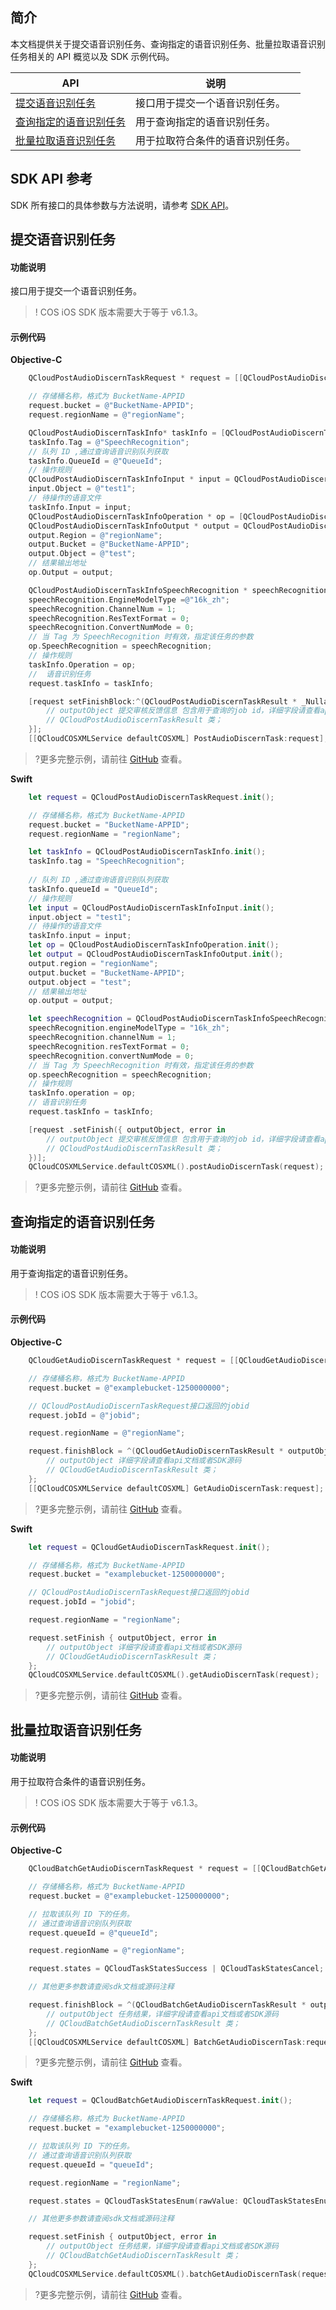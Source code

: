 

## 简介

本文档提供关于提交语音识别任务、查询指定的语音识别任务、批量拉取语音识别任务相关的 API 概览以及 SDK 示例代码。

| API                                                          |  说明                                  |
| ------------------------------------------------------------ | ----------------------------------------- |
| [提交语音识别任务](https://cloud.tencent.com/document/product/460/46228) |接口用于提交一个语音识别任务。               |
| [查询指定的语音识别任务](https://cloud.tencent.com/document/product/460/46229) |用于查询指定的语音识别任务。               |
| [批量拉取语音识别任务](https://cloud.tencent.com/document/product/460/46230) |用于拉取符合条件的语音识别任务。              |
## SDK API 参考

SDK 所有接口的具体参数与方法说明，请参考 [SDK API](https://cos-ios-sdk-doc-1253960454.file.myqcloud.com/)。

## 提交语音识别任务

#### 功能说明

接口用于提交一个语音识别任务。

> ! COS iOS SDK 版本需要大于等于 v6.1.3。

#### 示例代码
**Objective-C**

[//]: # (.cssg-snippet-post-audiodiscern)
```objective-c
    QCloudPostAudioDiscernTaskRequest * request = [[QCloudPostAudioDiscernTaskRequest alloc]init];

    // 存储桶名称，格式为 BucketName-APPID
    request.bucket = @"BucketName-APPID";
    request.regionName = @"regionName";

    QCloudPostAudioDiscernTaskInfo* taskInfo = [QCloudPostAudioDiscernTaskInfo new];
    taskInfo.Tag = @"SpeechRecognition";
    // 队列 ID ,通过查询语音识别队列获取
    taskInfo.QueueId = @"QueueId";
    // 操作规则
    QCloudPostAudioDiscernTaskInfoInput * input = QCloudPostAudioDiscernTaskInfoInput.new;
    input.Object = @"test1";
    // 待操作的语音文件
    taskInfo.Input = input;
    QCloudPostAudioDiscernTaskInfoOperation * op = [QCloudPostAudioDiscernTaskInfoOperation new];
    QCloudPostAudioDiscernTaskInfoOutput * output = QCloudPostAudioDiscernTaskInfoOutput.new;
    output.Region = @"regionName";
    output.Bucket = @"BucketName-APPID";
    output.Object = @"test";
    // 结果输出地址
    op.Output = output;

    QCloudPostAudioDiscernTaskInfoSpeechRecognition * speechRecognition = [QCloudPostAudioDiscernTaskInfoSpeechRecognition new];
    speechRecognition.EngineModelType =@"16k_zh";
    speechRecognition.ChannelNum = 1;
    speechRecognition.ResTextFormat = 0;
    speechRecognition.ConvertNumMode = 0;
    // 当 Tag 为 SpeechRecognition 时有效，指定该任务的参数
    op.SpeechRecognition = speechRecognition;
    // 操作规则
    taskInfo.Operation = op;
    //  语音识别任务
    request.taskInfo = taskInfo;

    [request setFinishBlock:^(QCloudPostAudioDiscernTaskResult * _Nullable result, NSError * _Nullable error) {
        // outputObject 提交审核反馈信息 包含用于查询的job id，详细字段请查看api文档或者SDK源码
        // QCloudPostAudioDiscernTaskResult 类；
    }];
    [[QCloudCOSXMLService defaultCOSXML] PostAudioDiscernTask:request];
```

>?更多完整示例，请前往 [GitHub](https://github.com/tencentyun/cos-snippets/tree/master/iOS/Objc/Examples/cases/AudioDiscernTask.m) 查看。

**Swift**

[//]: # (.cssg-snippet-post-audiodiscern)
```swift
    let request = QCloudPostAudioDiscernTaskRequest.init();

    // 存储桶名称，格式为 BucketName-APPID
    request.bucket = "BucketName-APPID";
    request.regionName = "regionName";

    let taskInfo = QCloudPostAudioDiscernTaskInfo.init();
    taskInfo.tag = "SpeechRecognition";
    
    // 队列 ID ,通过查询语音识别队列获取
    taskInfo.queueId = "QueueId";
    // 操作规则
    let input = QCloudPostAudioDiscernTaskInfoInput.init();
    input.object = "test1";
    // 待操作的语音文件
    taskInfo.input = input;
    let op = QCloudPostAudioDiscernTaskInfoOperation.init();
    let output = QCloudPostAudioDiscernTaskInfoOutput.init();
    output.region = "regionName";
    output.bucket = "BucketName-APPID";
    output.object = "test";
    // 结果输出地址
    op.output = output;

    let speechRecognition = QCloudPostAudioDiscernTaskInfoSpeechRecognition.init();
    speechRecognition.engineModelType = "16k_zh";
    speechRecognition.channelNum = 1;
    speechRecognition.resTextFormat = 0;
    speechRecognition.convertNumMode = 0;
    // 当 Tag 为 SpeechRecognition 时有效，指定该任务的参数
    op.speechRecognition = speechRecognition;
    // 操作规则
    taskInfo.operation = op;
    // 语音识别任务
    request.taskInfo = taskInfo;

    [request .setFinish({ outputObject, error in
        // outputObject 提交审核反馈信息 包含用于查询的job id，详细字段请查看api文档或者SDK源码
        // QCloudPostAudioDiscernTaskResult 类；
    })];
    QCloudCOSXMLService.defaultCOSXML().postAudioDiscernTask(request);
```

>?更多完整示例，请前往 [GitHub](https://github.com/tencentyun/cos-snippets/tree/master/iOS/Swift/Examples/cases/AudioDiscernTask.swift) 查看。

## 查询指定的语音识别任务

#### 功能说明

用于查询指定的语音识别任务。

> ! COS iOS SDK 版本需要大于等于 v6.1.3。

#### 示例代码
**Objective-C**

[//]: # (.cssg-snippet-get-audiodiscern-task)
```objective-c
    QCloudGetAudioDiscernTaskRequest * request = [[QCloudGetAudioDiscernTaskRequest alloc]init];

    // 存储桶名称，格式为 BucketName-APPID
    request.bucket = @"examplebucket-1250000000";

    // QCloudPostAudioDiscernTaskRequest接口返回的jobid
    request.jobId = @"jobid";

    request.regionName = @"regionName";

    request.finishBlock = ^(QCloudGetAudioDiscernTaskResult * outputObject, NSError *error) {
        // outputObject 详细字段请查看api文档或者SDK源码
        // QCloudGetAudioDiscernTaskResult 类；
    };
    [[QCloudCOSXMLService defaultCOSXML] GetAudioDiscernTask:request];
```

>?更多完整示例，请前往 [GitHub](https://github.com/tencentyun/cos-snippets/tree/master/iOS/Objc/Examples/cases/AudioDiscernTask.m) 查看。

**Swift**

[//]: # (.cssg-snippet-get-audiodiscern-task)
```swift
    let request = QCloudGetAudioDiscernTaskRequest.init();

    // 存储桶名称，格式为 BucketName-APPID
    request.bucket = "examplebucket-1250000000";

    // QCloudPostAudioDiscernTaskRequest接口返回的jobid
    request.jobId = "jobid";

    request.regionName = "regionName";

    request.setFinish { outputObject, error in
        // outputObject 详细字段请查看api文档或者SDK源码
        // QCloudGetAudioDiscernTaskResult 类；
    };
    QCloudCOSXMLService.defaultCOSXML().getAudioDiscernTask(request);
```

>?更多完整示例，请前往 [GitHub](https://github.com/tencentyun/cos-snippets/tree/master/iOS/Swift/Examples/cases/AudioDiscernTask.swift) 查看。

## 批量拉取语音识别任务

#### 功能说明

用于拉取符合条件的语音识别任务。

> ! COS iOS SDK 版本需要大于等于 v6.1.3。

#### 示例代码
**Objective-C**

[//]: # (.cssg-snippet-batch-audiodiscern-task)
```objective-c
    QCloudBatchGetAudioDiscernTaskRequest * request = [[QCloudBatchGetAudioDiscernTaskRequest alloc]init];

    // 存储桶名称，格式为 BucketName-APPID
    request.bucket = @"examplebucket-1250000000";

    // 拉取该队列 ID 下的任务。
    // 通过查询语音识别队列获取
    request.queueId = @"queueId";

    request.regionName = @"regionName";

    request.states = QCloudTaskStatesSuccess | QCloudTaskStatesCancel;

    // 其他更多参数请查阅sdk文档或源码注释

    request.finishBlock = ^(QCloudBatchGetAudioDiscernTaskResult * outputObject, NSError *error) {
        // outputObject 任务结果，详细字段请查看api文档或者SDK源码
        // QCloudBatchGetAudioDiscernTaskResult 类；
    };
    [[QCloudCOSXMLService defaultCOSXML] BatchGetAudioDiscernTask:request];
```

>?更多完整示例，请前往 [GitHub](https://github.com/tencentyun/cos-snippets/tree/master/iOS/Objc/Examples/cases/AudioDiscernTask.m) 查看。

**Swift**

[//]: # (.cssg-snippet-batch-audiodiscern-task)
```swift
    let request = QCloudBatchGetAudioDiscernTaskRequest.init();

    // 存储桶名称，格式为 BucketName-APPID
    request.bucket = "examplebucket-1250000000";

    // 拉取该队列 ID 下的任务。
    // 通过查询语音识别队列获取
    request.queueId = "queueId";

    request.regionName = "regionName";

    request.states = QCloudTaskStatesEnum(rawValue: QCloudTaskStatesEnum.success.rawValue | QCloudTaskStatesEnum.cancel.rawValue)!;

    // 其他更多参数请查阅sdk文档或源码注释

    request.setFinish { outputObject, error in
        // outputObject 任务结果，详细字段请查看api文档或者SDK源码
        // QCloudBatchGetAudioDiscernTaskResult 类；
    };
    QCloudCOSXMLService.defaultCOSXML().batchGetAudioDiscernTask(request);
```

>?更多完整示例，请前往 [GitHub](https://github.com/tencentyun/cos-snippets/tree/master/iOS/Swift/Examples/cases/AudioDiscernTask.swift) 查看。